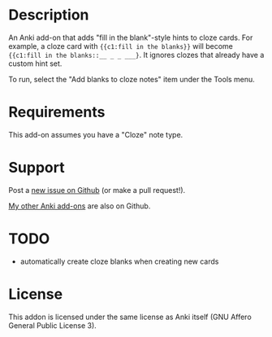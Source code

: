# Description

An Anki add-on that adds "fill in the blank"-style hints to cloze cards. For
example, a cloze card with `{{c1:fill in the blanks}}` will become
`{{c1:fill in the blanks::__ _ _ ___}`. It ignores clozes that already have
a custom hint set.

To run, select the "Add blanks to cloze notes" item under the Tools menu.

# Requirements

This add-on assumes you have a "Cloze" note type.

# Support

Post a [new issue on Github](https://github.com/Arthaey/anki-cloze-blanks/issues/new)
(or make a pull request!).

[My other Anki add-ons](https://github.com/search?q=user%3AArthaey+anki)
are also on Github.

# TODO

- automatically create cloze blanks when creating new cards

# License

This addon is licensed under the same license as Anki itself (GNU Affero General
Public License 3).
